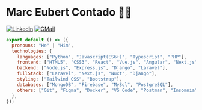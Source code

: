 # Marc Eubert Contado 👨‍💻

[![Linkedin](https://img.shields.io/badge/LinkedIn-0077B5?style=for-the-badge&logo=linkedin&logoColor=white)](https://www.linkedin.com/in/marc-eubert-contado-846996290)
[![GMail](https://img.shields.io/badge/Gmail-333333?style=for-the-badge&logo=gmail&logoColor=red)](mailto:marceubert886@gmail.com)

```javascript
export default () => ({
  pronouns: "He" | "Him",
  technologies: {
    languages: ["Python", "Javascript(ES6+)", "Typescript", "PHP"],
    frontend: ["HTML5", "CSS3", "React", "Vue.js", "Angular", "Next.js", "Nuxt"],
    backend: ["Node.js", "Express.js", "Django", "Laravel"],
    fullStack: ["Laravel", "Next.js", "Nuxt", "Django"],
    styling: ["Tailwind CSS", "Bootstrap"],
    databases: ["MongoDB", "Firebase", "MySql", "PostgreSQL"],
    others: ["Git", "Figma", "Docker", "VS Code", "Postman", "Insomnia", "CI/CD", "Netlify", "Vercel"],
  },
});
```
